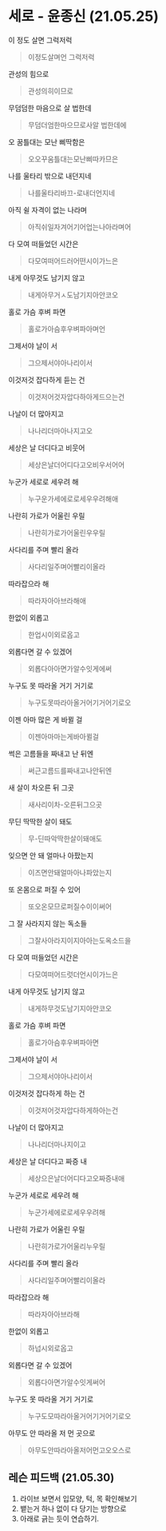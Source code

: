 # 세로 - 윤종신 (21.05.25)

이 정도 살면 그럭저럭

>이정도살며언 그럭저럭

관성의 힘으로

>관성의히이므로

무덤덤한 마음으로 살 법한데

>무덤더엄한마으므로사알 법한데에

오 꿈틀대는 모난 삐딱함은

>오오꾸움틀대는모난삐따카므은

나를 울타리 밖으로 내던지네

>나를울타리바끄-로내더언지네

아직 쉴 자격이 없는 나라며

>아직쉬일자겨어기어업는나아라며어

다 모여 떠들었던 시간은

>다모여떠어드러어떤시이가느은

내게 아무것도 남기지 않고

>내게아무거ㅅ도남기지아안코오

홀로 가슴 후벼 파면

>홀로가아슴후우벼파아며언

그제서야 날이 서

>그으제서야아나리이서

이것저것 잡다하게 듣는 건

>이것저어것자압다하아게드으는건

나날이 더 많아지고

>나나리더마아나지고오

세상은 날 더디다고 비웃어

>세상은날더어디다고오비우서어어

누군가 세로로 세우려 해

>누구운가세에로로세우우려해애

나란히 가로가 어울린 우릴

>나란히가로가어울린우우릴

사다리를 주며 빨리 올라

>사다리일주며어빨리이올라

따라잡으라 해

>따라자아아브라해애

한없이 외롭고

>한업시이외로옵고

외롭다면 갈 수 있겠어

>외롭다아아면가알수잇게에써

누구도 못 따라올 거기 거기로

>누구도못따라아올거어기거어기로오

이젠 아마 많은 게 바뀔 걸

>이젠아마마는게바아뀔걸

썩은 고름들을 짜내고 난 뒤엔

>써근고름드를짜내고나안뒤엔

새 살이 차오른 뒤 그곳

>새사리이차-오른뒤그으곳

무딘 딱딱한 살이 돼도

>무-딘따악딱한살이돼애도

잊으면 안 돼 얼마나 아팠는지

>이즈면안돼얼마아나파았는지

또 온몸으로 퍼질 수 있어

>또오온모므로퍼질수이이써어

그 잘 사라지지 않는 독소들

>그잘사아라지이지아아는도옥소드을

다 모여 떠들었던 시간은

>다모여떠어드럿더언시이가느은

내게 아무것도 남기지 않고

>내게하무것도남기지아안코오

홀로 가슴 후벼 파면

>홀로가아슴후우벼파아면

그제서야 날이 서

>그으제서야아나리이서

이것저것 잡다하게 하는 건

>이것저어것자압다하게하아는건

나날이 더 많아지고

>나나리더마나지이고

세상은 날 더디다고 짜증 내

>세상으은날더어디다고오짜증내애

누군가 세로로 세우려 해

>누군가세에로로세우우려해

나란히 가로가 어울린 우릴

>나란히가로가어울리누우릴

사다리를 주며 빨리 올라

>사다리일주며어빨리이올라

따라잡으라 해

>따라자아아브라해

한없이 외롭고

>하넙시외로옵고

외롭다면 갈 수 있겠어

>외롭다아면가알수잇게써어

누구도 못 따라올 거기 거기로

>누구도모따라아올거어기거어기로오

아무도 안 따라올 저 먼 곳으로

> 아무도안따라아올저어먼고오오스로



## 레슨 피드백 (21.05.30)

1. 라이브 보면서 입모양, 턱, 목 확인해보기
2. 뱉는거 하나 없이 다 당기는 방향으로
3. 아래로 긁는 듯이 연습하기.